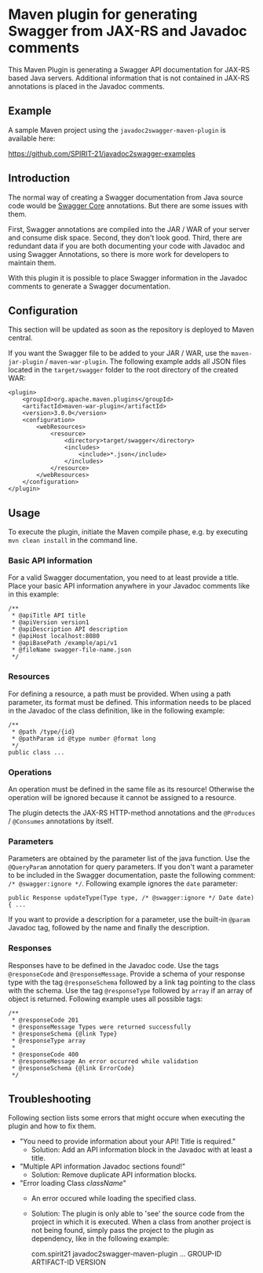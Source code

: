 # Maven plugin for generating Swagger from JAX-RS and Javadoc comments
This Maven Plugin is generating a Swagger API documentation for JAX-RS based Java servers. Additional information that is not contained in JAX-RS annotations is placed in the Javadoc comments.

## Example
A sample Maven project using the `javadoc2swagger-maven-plugin` is available here:

https://github.com/SPIRIT-21/javadoc2swagger-examples

## Introduction
The normal way of creating a Swagger documentation from Java source code would be <a href="https://github.com/swagger-api/swagger-core">Swagger Core</a> annotations. But there are some issues with them.

First, Swagger annotations are compiled into the JAR / WAR of your server and consume disk space. Second, they don't look good. Third, there are redundant data if you are both documenting your code with Javadoc and using Swagger Annotations, so there is more work for developers to maintain them.

With this plugin it is possible to place Swagger information in the Javadoc comments to generate a Swagger documentation.

## Configuration
This section will be updated as soon as the repository is deployed to Maven central.

If you want the Swagger file to be added to your JAR / WAR, use the `maven-jar-plugin` / `maven-war-plugin`. The following example adds all JSON files located in the `target/swagger` folder to the root directory of the created WAR:

	<plugin>
		<groupId>org.apache.maven.plugins</groupId>
		<artifactId>maven-war-plugin</artifactId>
		<version>3.0.0</version>
		<configuration>
			<webResources>
				<resource>
					<directory>target/swagger</directory>
					<includes>
						<include>*.json</include>
					</includes>
				</resource>
			</webResources>
		</configuration>
	</plugin>
	
## Usage
To execute the plugin, initiate the Maven compile phase, e.g. by executing `mvn clean install` in the command line.

### Basic API information
For a valid Swagger documentation, you need to at least provide a title. Place your basic API information anywhere in your Javadoc comments like in this example:

	/**
	 * @apiTitle API title
	 * @apiVersion version1
	 * @apiDescription API description
	 * @apiHost localhost:8080
	 * @apiBasePath /example/api/v1
	 * @fileName swagger-file-name.json
	 */

### Resources
For defining a resource, a path must be provided. When using a path parameter, its format must be defined. This information needs to be placed in the Javadoc of the class definition, like in the following example:

	/**
	 * @path /type/{id}
	 * @pathParam id @type number @format long
	 */
	public class ...
	
### Operations
An operation must be defined in the same file as its resource! Otherwise the operation will be ignored because it cannot be assigned to a resource.

The plugin detects the JAX-RS HTTP-method annotations and the `@Produces` / `@Consumes` annotations by itself.

### Parameters
Parameters are obtained by the parameter list of the java function. Use the `@QueryParam` annotation for query parameters. If you don't want a parameter to be included in the Swagger documentation, paste the following comment: `/* @swagger:ignore */`. Following example ignores the `date` parameter:

	public Response updateType(Type type, /* @swagger:ignore */ Date date) { ...
	
If you want to provide a description for a parameter, use the built-in `@param` Javadoc tag, followed by the name and finally the description.

### Responses
Responses have to be defined in the Javadoc code. Use the tags `@responseCode` and `@responseMessage`. Provide a schema of your response type with the tag `@responseSchema` followed by a link tag pointing to the class with the schema. Use the tag `@responseType` followed by `array` if an array of object is returned. Following example uses all possible tags:

	/**
     * @responseCode 201
     * @responseMessage Types were returned successfully
     * @responseSchema {@link Type}
     * @responseType array
     * 
     * @responseCode 400
     * @responseMessage An error occurred while validation
     * @responseSchema {@link ErrorCode}
     */

## Troubleshooting
Following section lists some errors that might occure when executing the plugin and how to fix them.

* "You need to provide information about your API! Title is required."
  * Solution: Add an API information block in the Javadoc with at least a title.
* "Multiple API information Javadoc sections found!"
  * Solution: Remove duplicate API information blocks.
* "Error loading Class *className*"
  * An error occured while loading the specified class.
  * Solution: The plugin is only able to 'see' the source code from the project in which it is executed. When a class from another project is not being found, simply pass the project to the plugin as dependency, like in the following example:
	
	<plugin>
		<groupId>com.spirit21</groupId>
    	<artifactId>javadoc2swagger-maven-plugin</artifactId>
    	...
    	<dependencies>
			<dependency>
				<groupId>GROUP-ID</groupId>
				<artifactId>ARTIFACT-ID</artifactId>
				<version>VERSION</version>
			</dependency>
		</dependencies>
    </plugin>